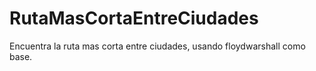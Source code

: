 
# RutaMasCortaEntreCiudades
Encuentra la ruta mas corta entre ciudades, usando floydwarshall como base.
